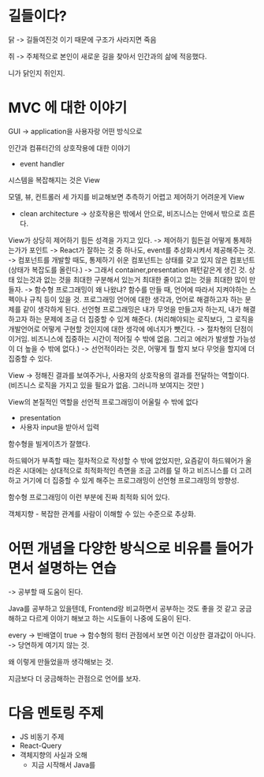 # 길들이다?

닭 -> 길들여진것 이기 때문에 구조가 사라지면 죽음

쥐 -> 주체적으로 본인이 새로운 길을 찾아서 인간과의 삶에 적응했다.

니가 닭인지 쥐인지.

# MVC 에 대한 이야기

GUI -> application을 사용자랑 어떤 방식으로

인간과 컴퓨터간의 상호작용에 대한 이야기

- event handler

시스템을 복잡해지는 것은 View

모델, 뷰, 컨트롤러 세 가지를 비교해보면 추측하기 어렵고 제어하기 어려운게 View

- clean architecture -> 상호작용은 밖에서 안으로, 비즈니스는 안에서 밖으로 흐른다.

View가 상당히 제어하기 힘든 성격을 가지고 있다.
-> 제어하기 힘든걸 어떻게 통제하는가가 포인트
-> React가 잘하는 것 중 하나도, event를 추상화시켜서 제공해주는 것.
-> 컴포넌트를 개발할 때도, 통제하기 쉬운 컴포넌트는 상태를 갖고 있지 않은 컴포넌트(상태가 복잡도를 올린다.)
-> 그래서 container,presentation 패턴같은게 생긴 것. 상태 있는것과 없는 것을 최대한 구분해서 있는거 최대한 줄이고 없는 것을 최대한 많이 만들자.
-> 함수형 프로그래밍이 왜 나왔냐? 함수를 만들 때, 언어에 따라서 지켜야하는 스펙이나 규칙 등이 있을 것. 프로그래밍 언어에 대한 생각과, 언어로 해결하고자 하는 문제를 같이 생각하게 된다. 선언형 프로그래밍은 내가 무엇을 만들고자 하는지, 내가 해결하고자 하는 문제에 조금 더 집중할 수 있게 해준다. (처리해야되는 로직보다, 그 로직을 개발언어로 어떻게 구현할 것인지에 대한 생각에 에너지가 뺏긴다. -> 절차형의 단점이 이거임. 비즈니스에 집중하는 시간이 적어질 수 밖에 없음. 그리고 에러가 발생할 가능성이 더 높을 수 밖에 없다.)
-> 선언적이라는 것은, 어떻게 뭘 할지 보다 무엇을 할지에 더 집중할 수 있다.

View -> 정해진 결과를 보여주거나, 사용자의 상호작용의 결과를 전달하는 역할이다.(비즈니스 로직을 가지고 있을 필요가 없음. 그러니까 보여지는 것만 )

View의 본질적인 역할을 선언적 프로그래밍이 어울릴 수 밖에 없다

- presentation
- 사용자 input을 받아서 입력

함수형을 빌게이츠가 잘했다.

하드웨어가 부족할 때는 절차적으로 작성할 수 밖에 없었지만, 요즘같이 하드웨어가 올라온 시대에는 상대적으로 최적화적인 측면을 조금 고려를 덜 하고 비즈니스를 더 고려하고 거기에 더 집중할 수 있게 해주는 프로그래밍이 선언형 프로그래밍의 방향성.

함수형 프로그래밍이 이런 부분에 진짜 최적화 되어 있다.

객체지향 - 복잡한 관계를 사람이 이해할 수 있는 수준으로 추상화.

# 어떤 개념을 다양한 방식으로 비유를 들어가면서 설명하는 연습

-> 공부할 때 도움이 된다.

Java를 공부하고 있을텐데, Frontend랑 비교하면서 공부하는 것도 좋을 것 같고 궁금해하고 다르게 이야기 해보고 하는 시도들이 나중에 도움이 된다.

every -> 빈배열이 true
-> 함수형의 펑터 관점에서 보면 이건 이상한 결과값이 아니다.
-> 당연하게 여기지 않는 것.

왜 이렇게 만들었을까 생각해보는 것.

지금보다 더 궁금해하는 관점으로 언어를 보자.

# 다음 멘토링 주제

- JS 비동기 주제
- React-Query
- 객체지향의 사실과 오해
  - 지금 시작해서 Java를
